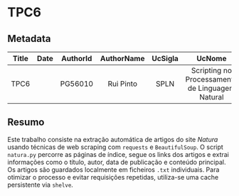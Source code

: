 # TPC6

## Metadata

| Title | Date | AuthorId | AuthorName | UcSigla | UcNome |
|:-----:|:----:|:--------:|:----------:|:-------:|:------:|
| TPC6  |      | PG56010  | Rui Pinto  | SPLN    | Scripting no Processamento de Linguagem Natural |

## Resumo

Este trabalho consiste na extração automática de artigos do site *Natura* usando técnicas de web scraping com `requests` e `BeautifulSoup`. O script `natura.py` percorre as páginas de índice, segue os links dos artigos e extrai informações como o título, autor, data de publicação e conteúdo principal. Os artigos são guardados localmente em ficheiros `.txt` individuais. Para otimizar o processo e evitar requisições repetidas, utiliza-se uma cache persistente via `shelve`.

